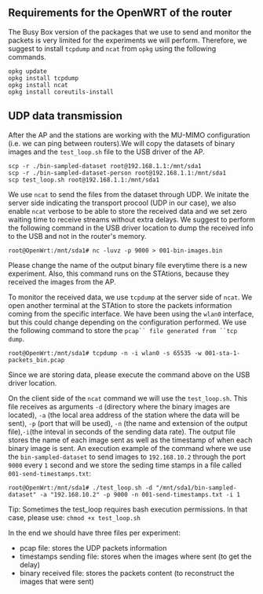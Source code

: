 ## Requirements for the OpenWRT of the router
The Busy Box version of the packages that we use to send and monitor the packets is very limited for the experiments we will perform. Therefore, we suggest to install ``tcpdump`` and ``ncat`` from ``opkg`` using the following commands. 
```
opkg update
opkg install tcpdump
opkg install ncat
opkg install coreutils-install
```

UDP data transmission
--------------------
After the AP and the stations are working with the MU-MIMO configuration (i.e. we can ping between routers).We will copy the datasets of binary images and the ``test_loop.sh`` file to the USB driver of the AP.
```
scp -r ./bin-sampled-dataset root@192.168.1.1:/mnt/sda1
scp -r ./bin-sampled-dataset-person root@192.168.1.1:/mnt/sda1
scp test_loop.sh root@192.168.1.1:/mnt/sda1
```

We use ``ncat`` to send the files from the dataset through UDP. We initate the server side indicating the transport procool (UDP in our case), we also enable ``ncat`` verbose to be able to store the received data and we set zero waiting time to receive streams without extra delays. We suggest to perform the following command in the USB driver location to dump the received info to the USB and not in the router's memory. 
```
root@OpenWrt:/mnt/sda1# nc -luvz -p 9000 > 001-bin-images.bin
```
Please change the name of the output binary file everytime there is a new experiment. Also, this command runs on the STAtions, because they received the images from the AP.

To monitor the received data, we use ``tcpdump`` at the server side of ``ncat``. We open another terminal at the STAtion to store the packets information coming from the specific interface. We have been using the ``wlan0`` interface, but this could change depending on the configuration performed. We use the following command to store the ```pcap`` file generated from ``tcp dump```.

```
root@OpenWrt:/mnt/sda1# tcpdump -n -i wlan0 -s 65535 -w 001-sta-1-packets_bin.pcap
```
Since we are storing data, please execute the command above on the USB driver location. 

On the client side of the ``ncat`` command we will use the ``test_loop.sh``. This file receives as arguments ``-d`` (directory where the binary images are located), ``-a`` (the local area address of the station where the data will be sent), ``-p`` (port that will be used), ``-n`` (the name and extension of the output file),``-i``(the inteval in seconds of the sending data rate). The output file stores the name of each image sent as well as the timestamp of when each binary image is sent. An execution example of the command where we use the ``bin-sampled-dataset`` to send images to ``192.168.10.2`` through the port ``9000`` every ``1`` second and we store the seding time stamps in a file called ``001-send-timestamps.txt``:
```
root@OpenWrt:/mnt/sda1# ./test_loop.sh -d "/mnt/sda1/bin-sampled-dataset" -a "192.168.10.2" -p 9000 -n 001-send-timestamps.txt -i 1
```
Tip: Sometimes the test_loop requires bash execution permissions. In that case, please use: ``chmod +x test_loop.sh``

In the end we should have three files per experiment:
- pcap file: stores the UDP packets information 
- timestamps sending file: stores when the images where sent (to get the delay)
- binary received file: stores the packets content (to reconstruct the images that were sent)

